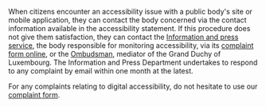 When citizens encounter an accessibility issue with a public body's site or mobile application, they can contact the body concerned via the contact information available in the accessibility statement.
If this procedure does not give them satisfaction, they can contact the [Information and press service](https://sip.gouvernement.lu/fr.html), the body responsible for monitoring accessibility, via its [complaint form online](https://sip.gouvernement.lu/fr/support/reclamation-accessibilite.html), or the [Ombudsman](http://www.ombudsman.lu/), mediator of the Grand Duchy of Luxembourg. The Information and Press Department undertakes to respond to any complaint by email within one month at the latest.

For any complaints relating to digital accessibility, do not hesitate to use our [complaint form](https://sip.gouvernement.lu/fr/support/reclamation-accessibilite.html).